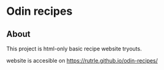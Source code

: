 # Odin recipes

## About
This project is html-only basic recipe website tryouts.

website is accesible on https://rutrle.github.io/odin-recipes/